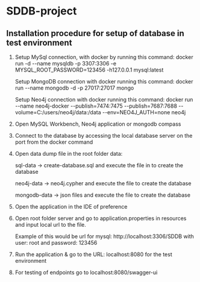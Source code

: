 # SDDB-project

## Installation procedure for setup of database in test environment

1. Setup MySql connection, with docker by running this command:
   docker run -d --name mysqldb -p 3307:3306 -e MYSQL_ROOT_PASSWORD=123456 -h127.0.0.1 mysql:latest

   Setup MongoDB connection with docker running this command:
   docker run --name mongodb -d -p 27017:27017 mongo

   Setup Neo4j connection with docker running this command:
   docker run --name neo4j-docker --publish=7474:7475 --publish=7687:7688 --volume=C:/users/neo4j/data:/data --env=NEO4J_AUTH=none neo4j

2. Open MySQL Workbench, Neo4j application or mongodb compass

3. Connect to the database by accessing the local database server on the port from the docker command

4. Open data dump file in the root folder data:

   sql-data -> create-database.sql and execute the file in to create the database

   neo4j-data -> neo4j.cypher and execute the file to create the database

   mongodb-data -> json files and execute the file to create the database

5. Open the application in the IDE of preference

6. Open root folder server and go to application.properties in resources and input local url to the file.

   Example of this would be url for mysql: http://localhost:3306/SDDB with user: root and password: 123456

7. Run the application & go to the URL: localhost:8080 for the test environment

8. For testing of endpoints go to localhost:8080/swagger-ui

